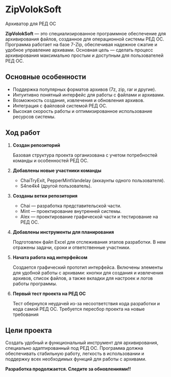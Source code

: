 # ZipVolokSoft

Архиватор для РЕД ОС

**ZipVolokSoft** — это специализированное программное обеспечение для архивирования файлов,
созданное для операционной системы РЕД ОС. Программа работает на базе 7-Zip, обеспечивая надежное сжатие и удобное управление архивами.
Основная цель — сделать процесс архивирования максимально простым и доступным для пользователей РЕД ОС.

## Основные особенности

- Поддержка популярных форматов архивов (7z, zip, rar и другие).
- Интуитивно понятный интерфейс для работы с файлами и архивами.
- Возможность создания, извлечения и обновления архивов.
- Интеграция с файловой системой РЕД ОС.
- Высокая скорость работы и оптимизированное использование ресурсов системы.

## Ход работ

1. **Создан репозиторий**

   Базовая структура проекта организована с учетом потребностей команды и особенностей РЕД ОС.

2. **Добавлены новые участники команды**

   - ChaiTryExit, PepperMintVandelay (аккаунты одного пользователя).
   - S4ne4k4 (другой пользователь).

3. **Созданы ветки репозитория**

   - Chai — разработка представительской части.
   - Mint — проектирование внутренней системы.
   - Alex — проектирование графической части и тестирование на РЕД ОС.

4. **Добавлены инструменты для планирования**

   Подготовлен файл Excel для отслеживания этапов разработки. В нем отражены задачи, сроки и ответственные участники.

5. **Начата работа над интерфейсом**

   Создается графический прототип интерфейса. Включены элементы для удобной работы с архивами:
   кнопки для создания и извлечения архивов, список файлов, а также вкладки для настроек и логов работы программы.

6. **Первый тест проекта на РЕД ОС**

   Тест обернулся неудачей из-за несоответствия кода разработки и кода самой РЕД ОС. Требуется пересбор проекта на новые требования

## Цели проекта

Создать удобный и функциональный инструмент для архивирования, специально адаптированный под РЕД ОС.
Программа должна обеспечивать стабильную работу, легкость в использовании и поддержку всех необходимых функций для работы с архивами.

**Разработка продолжается. Следите за обновлениями!!**
